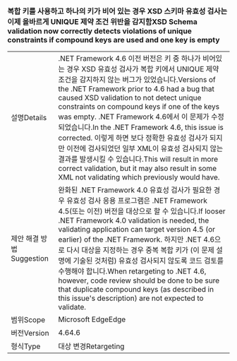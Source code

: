 ### <a name="xsd-schema-validation-now-correctly-detects-violations-of-unique-constraints-if-compound-keys-are-used-and-one-key-is-empty"></a><span data-ttu-id="273f3-101">복합 키를 사용하고 하나의 키가 비어 있는 경우 XSD 스키마 유효성 검사는 이제 올바르게 UNIQUE 제약 조건 위반을 감지함</span><span class="sxs-lookup"><span data-stu-id="273f3-101">XSD Schema validation now correctly detects violations of unique constraints if compound keys are used and one key is empty</span></span>

|   |   |
|---|---|
|<span data-ttu-id="273f3-102">설명</span><span class="sxs-lookup"><span data-stu-id="273f3-102">Details</span></span>|<span data-ttu-id="273f3-103">.NET Framework 4.6 이전 버전은 키 중 하나가 비어있는 경우 XSD 유효성 검사가 복합 키에서 UNIQUE 제약 조건을 감지하지 않는 버그가 있었습니다.</span><span class="sxs-lookup"><span data-stu-id="273f3-103">Versions of the .NET Framework prior to 4.6 had a bug that caused XSD validation to not detect unique constraints on compound keys if one of the keys was empty.</span></span> <span data-ttu-id="273f3-104">.NET Framework 4.6에서 이 문제가 수정되었습니다.</span><span class="sxs-lookup"><span data-stu-id="273f3-104">In the .NET Framework 4.6, this issue is corrected.</span></span> <span data-ttu-id="273f3-105">이렇게 하면 보다 정확한 유효성 검사가 되지만 이전에 검사되었던 일부 XML이 유효성 검사되지 않는 결과를 발생시킬 수 있습니다.</span><span class="sxs-lookup"><span data-stu-id="273f3-105">This will result in more correct validation, but it may also result in some XML not validating which previously would have.</span></span>|
|<span data-ttu-id="273f3-106">제안 해결 방법</span><span class="sxs-lookup"><span data-stu-id="273f3-106">Suggestion</span></span>|<span data-ttu-id="273f3-107">완화된 .NET Framework 4.0 유효성 검사가 필요한 경우 유효성 검사 응용 프로그램은 .NET Framework 4.5(또는 이전) 버전을 대상으로 할 수 있습니다.</span><span class="sxs-lookup"><span data-stu-id="273f3-107">If looser .NET Framework 4.0 validation is needed, the validating application can target version 4.5 (or earlier) of the .NET Framework.</span></span> <span data-ttu-id="273f3-108">하지만 .NET 4.6으로 다시 대상을 지정하는 경우 중복 복합 키가 (이 문제 설명에 기술된 것처럼) 유효성 검사되지 않도록 코드 검토를 수행해야 합니다.</span><span class="sxs-lookup"><span data-stu-id="273f3-108">When retargeting to .NET 4.6, however, code review should be done to be sure that duplicate compound keys (as described in this issue's description) are not expected to validate.</span></span>|
|<span data-ttu-id="273f3-109">범위</span><span class="sxs-lookup"><span data-stu-id="273f3-109">Scope</span></span>|<span data-ttu-id="273f3-110">Microsoft Edge</span><span class="sxs-lookup"><span data-stu-id="273f3-110">Edge</span></span>|
|<span data-ttu-id="273f3-111">버전</span><span class="sxs-lookup"><span data-stu-id="273f3-111">Version</span></span>|<span data-ttu-id="273f3-112">4.6</span><span class="sxs-lookup"><span data-stu-id="273f3-112">4.6</span></span>|
|<span data-ttu-id="273f3-113">형식</span><span class="sxs-lookup"><span data-stu-id="273f3-113">Type</span></span>|<span data-ttu-id="273f3-114">대상 변경</span><span class="sxs-lookup"><span data-stu-id="273f3-114">Retargeting</span></span>|

